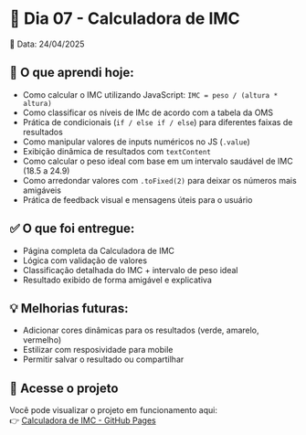 # 📒 Dia 07 - Calculadora de IMC

📅 Data: 24/04/2025

## 🧠 O que aprendi hoje:

- Como calcular o IMC utilizando JavaScript: `IMC = peso / (altura * altura)`
- Como classificar os níveis de IMc de acordo com a tabela da OMS
- Prática de condicionais (`if / else if / else`) para diferentes faixas de resultados
- Como manipular valores de inputs numéricos no JS (`.value`)
- Exibição dinâmica de resultados com `textContent`
- Como calcular o peso ideal com base em um intervalo saudável de IMC (18.5 a 24.9)
- Como arredondar valores com `.toFixed(2)` para deixar os números mais amigáveis
- Prática de feedback visual e mensagens úteis para o usuário

## ✅ O que foi entregue:
- Página completa da Calculadora de IMC 
- Lógica com validação de valores
- Classificação detalhada do IMC + intervalo de peso ideal
- Resultado exibido de forma amigável e explicativa

## 💡 Melhorias futuras: 
- Adicionar cores dinâmicas para os resultados (verde, amarelo, vermelho)
- Estilizar com resposividade para mobile
- Permitir salvar o resultado ou compartilhar

## 🔗 Acesse o projeto

Você pode visualizar o projeto em funcionamento aqui:  
👉 [Calculadora de IMC - GitHub Pages](https://thiagogosilva.github.io/calculadora-imc/)